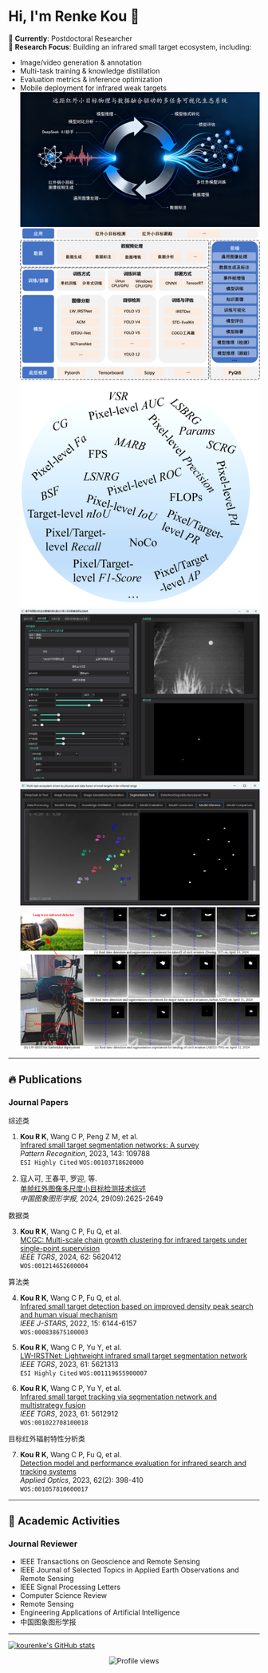 # Hi, I'm Renke Kou 👋

🌱 **Currently**: Postdoctoral Researcher  
🔭 **Research Focus**: Building an infrared small target ecosystem, including:  
- Image/video generation & annotation  
- Multi-task training & knowledge distillation  
- Evaluation metrics & inference optimization  
- Mobile deployment for infrared weak targets  
![fig1](./生成融合生态系统.png)
![fig2](./系统设计框图.png)
![fig3](./metrics.png)
![fig4](./Image_video_generation.png)
![fig5](./inference.png)
![fig6](./deploy.png)
---

## 🔥 Publications 
### Journal Papers

综述类

1. **Kou R K**, Wang C P, Peng Z M, et al.  
   [Infrared small target segmentation networks: A survey](https://doi.org/10.1016/j.patcog.2023.109788)  
   *Pattern Recognition*, 2023, 143: 109788  
   `ESI Highly Cited` `WOS:00103718620000`

2. 寇人可, 王春平, 罗迎, 等.  
   [单帧红外图像多尺度小目标检测技术综述](https://doi.org/10.11834/jig.230788)  
   *中国图象图形学报*, 2024, 29(09):2625-2649

数据类

3. **Kou R K**, Wang C P, Fu Q, et al.  
   [MCGC: Multi-scale chain growth clustering for infrared targets under single-point supervision](https://doi.org/10.1109/TGRS.2024.3390756)  
   *IEEE TGRS*, 2024, 62: 5620412  
   `WOS:001214652600004`

算法类

4. **Kou R K**, Wang C P, Fu Q, et al.  
   [Infrared small target detection based on improved density peak search and human visual mechanism](https://doi.org/10.1109/JSTARS.2022.3193884)  
   *IEEE J-STARS*, 2022, 15: 6144-6157  
   `WOS:000838675100003`
   
5. **Kou R K**, Wang C P, Yu Y, et al.  
   [LW-IRSTNet: Lightweight infrared small target segmentation network](https://doi.org/10.1109/TGRS.2023.3314586)  
   *IEEE TGRS*, 2023, 61: 5621313  
   `ESI Highly Cited` `WOS:001119655900007`
   
6. **Kou R K**, Wang C P, Yu Y, et al.  
   [Infrared small target tracking via segmentation network and multistrategy fusion](https://doi.org/10.1109/TGRS.2023.3286836)  
   *IEEE TGRS*, 2023, 61: 5612912  
   `WOS:001022708100018`

目标红外辐射特性分析类

7. **Kou R K**, Wang C P, Fu Q, et al.  
   [Detection model and performance evaluation for infrared search and tracking systems](https://doi.org/10.1364/AO.469807)  
   *Applied Optics*, 2023, 62(2): 398-410  
   `WOS:001057810600017`



---

## 👯 Academic Activities
### Journal Reviewer
- IEEE Transactions on Geoscience and Remote Sensing
- IEEE Journal of Selected Topics in Applied Earth Observations and Remote Sensing
- IEEE Signal Processing Letters
- Computer Science Review
- Remote Sensing
- Engineering Applications of Artificial Intelligence
- 中国图象图形学报

---

[![kourenke's GitHub stats](https://github-readme-stats.vercel.app/api?username=kourenke)](https://github.com/kourenke/github-readme-stats)

<p align="center">
  <img src="https://komarev.com/ghpvc/?username=yourusername&label=Profile%20Views&color=blue" alt="Profile views"/>
</p>
